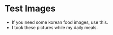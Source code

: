 # Test Images
- If you need some korean food images, use this.
- I took these pictures while my daily meals.
